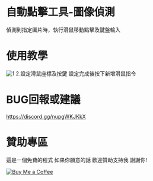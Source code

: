 # 自動點擊工具-圖像偵測

偵測到指定圖片時，執行滑鼠移動點擊及鍵盤輸入

# 使用教學
![1](https://github.com/user-attachments/assets/bda2d45a-7211-47a8-8dd5-150367e58da8)
2.設定滑鼠座標及按鍵 設定完成後按下新增滑鼠指令 

# BUG回報或建議
https://discord.gg/nupgWKJKkX

# 贊助專區
這是一個免費的程式 如果你願意的話 歡迎贊助支持我 謝謝你!

[![Buy Me a Coffee](https://www.buymeacoffee.com/assets/img/custom_images/orange_img.png)](https://www.buymeacoffee.com/dreamtv)
